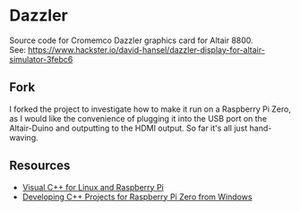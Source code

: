 # Dazzler
Source code for Cromemco Dazzler graphics card for Altair 8800.<BR>
See: https://www.hackster.io/david-hansel/dazzler-display-for-altair-simulator-3febc6


## Fork

I forked the project to investigate how to make it run on a Raspberry Pi Zero, as I would like the convenience of plugging it into the USB port on the Altair-Duino and outputting to the HDMI output. So far it's all just hand-waving. 


## Resources

* [Visual C++ for Linux and Raspberry Pi](https://www.hanselman.com/blog/VisualCForLinuxAndRaspberryPiDevelopment.aspx)
* [Developing C++ Projects for Raspberry Pi Zero from Windows](https://visualgdb.com/tutorials/raspberry/zero/)
